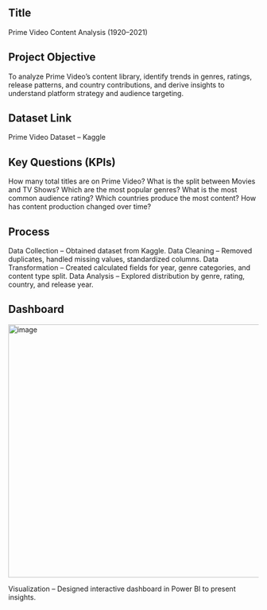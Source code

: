 ## Title
Prime Video Content Analysis (1920–2021)

## Project Objective
To analyze Prime Video’s content library, identify trends in genres, ratings, release patterns, and country contributions, and derive insights to understand platform strategy and audience targeting.

## Dataset Link
Prime Video Dataset – Kaggle

## Key Questions (KPIs)
How many total titles are on Prime Video?
What is the split between Movies and TV Shows?
Which are the most popular genres?
What is the most common audience rating?
Which countries produce the most content?
How has content production changed over time?

## Process
Data Collection – Obtained dataset from Kaggle.
Data Cleaning – Removed duplicates, handled missing values, standardized columns.
Data Transformation – Created calculated fields for year, genre categories, and content type split.
Data Analysis – Explored distribution by genre, rating, country, and release year.

## Dashboard
<img width="905" height="510" alt="image" src="https://github.com/user-attachments/assets/7d5478b5-e0a3-4401-95c6-4a92b5ee0c16" />


Visualization – Designed interactive dashboard in Power BI to present insights.
